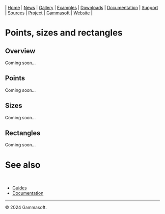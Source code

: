| [Home](home.md) | [News](news.md) | [Gallery](gallery.md) | [Examples](examples.md) | [Downloads](downloads.md) | [Documentation](documentation.md) | [Support](support.md) | [Sources](https://github.com/gammasoft71/xtd) | [Project](https://sourceforge.net/projects/xtdpro/) | [Gammasoft](gammasoft.md) | [Website](https://gammasoft71.github.io/xtd) |

# Points, sizes and rectangles

## Overview

Coming soon...

## Points

Coming soon...

## Sizes

Coming soon...

## Rectangles

Coming soon...

# See also
​
* [Guides](guides.md)
* [Documentation](documentation.md)

______________________________________________________________________________________________

© 2024 Gammasoft.
